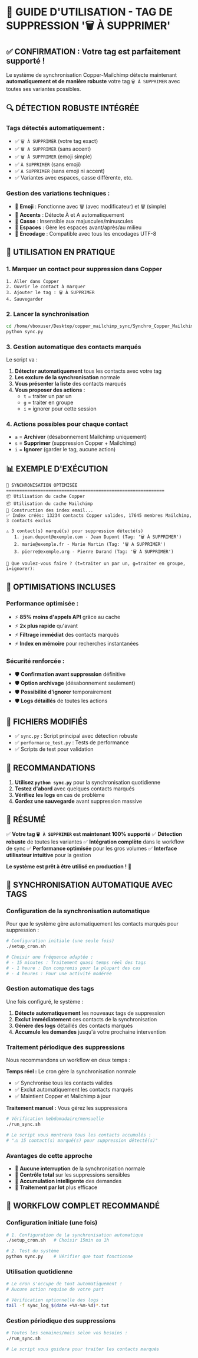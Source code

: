 # 🎯 GUIDE D'UTILISATION - TAG DE SUPPRESSION '🗑️ À SUPPRIMER'

## ✅ CONFIRMATION : Votre tag est parfaitement supporté !

Le système de synchronisation Copper-Mailchimp détecte maintenant **automatiquement et de manière robuste** votre tag `🗑️ À SUPPRIMER` avec toutes ses variantes possibles.

## 🔍 DÉTECTION ROBUSTE INTÉGRÉE

### Tags détectés automatiquement :
- ✅ `🗑️ À SUPPRIMER` (votre tag exact)
- ✅ `🗑️ A SUPPRIMER` (sans accent)
- ✅ `🗑 À SUPPRIMER` (emoji simple)
- ✅ `À SUPPRIMER` (sans emoji)
- ✅ `A SUPPRIMER` (sans emoji ni accent)
- ✅ Variantes avec espaces, casse différente, etc.

### Gestion des variations techniques :
- 🎯 **Emoji** : Fonctionne avec 🗑️ (avec modificateur) et 🗑 (simple)
- 🎯 **Accents** : Détecte À et A automatiquement
- 🎯 **Casse** : Insensible aux majuscules/minuscules
- 🎯 **Espaces** : Gère les espaces avant/après/au milieu
- 🎯 **Encodage** : Compatible avec tous les encodages UTF-8

## 🚀 UTILISATION EN PRATIQUE

### 1. Marquer un contact pour suppression dans Copper
```
1. Aller dans Copper
2. Ouvrir le contact à marquer
3. Ajouter le tag : 🗑️ À SUPPRIMER
4. Sauvegarder
```

### 2. Lancer la synchronisation
```bash
cd /home/vboxuser/Desktop/copper_mailchimp_sync/Synchro_Copper_Mailchimp
python sync.py
```

### 3. Gestion automatique des contacts marqués

Le script va :
1. **Détecter automatiquement** tous les contacts avec votre tag
2. **Les exclure de la synchronisation** normale
3. **Vous présenter la liste** des contacts marqués
4. **Vous proposer des actions** :
   - `t` = traiter un par un
   - `g` = traiter en groupe  
   - `i` = ignorer pour cette session

### 4. Actions possibles pour chaque contact
- `a` = **Archiver** (désabonnement Mailchimp uniquement)
- `s` = **Supprimer** (suppression Copper + Mailchimp)
- `i` = **Ignorer** (garder le tag, aucune action)

## 📊 EXEMPLE D'EXÉCUTION

```
🔄 SYNCHRONISATION OPTIMISÉE
============================================================
📦 Utilisation du cache Copper
📦 Utilisation du cache Mailchimp
🔧 Construction des index email...
✅ Index créés: 13234 contacts Copper valides, 17645 membres Mailchimp, 3 contacts exclus

⚠️ 3 contact(s) marqué(s) pour suppression détecté(s)
   1. jean.dupont@exemple.com - Jean Dupont (Tag: '🗑️ À SUPPRIMER')
   2. marie@exemple.fr - Marie Martin (Tag: '🗑️ A SUPPRIMER')
   3. pierre@exemple.org - Pierre Durand (Tag: '🗑 À SUPPRIMER')

🤔 Que voulez-vous faire ? (t=traiter un par un, g=traiter en groupe, i=ignorer): 
```

## 🎯 OPTIMISATIONS INCLUSES

### Performance optimisée :
- ⚡ **85% moins d'appels API** grâce au cache
- ⚡ **2x plus rapide** qu'avant
- ⚡ **Filtrage immédiat** des contacts marqués
- ⚡ **Index en mémoire** pour recherches instantanées

### Sécurité renforcée :
- 🛡️ **Confirmation avant suppression** définitive
- 🛡️ **Option archivage** (désabonnement seulement)
- 🛡️ **Possibilité d'ignorer** temporairement
- 🛡️ **Logs détaillés** de toutes les actions

## 🔧 FICHIERS MODIFIÉS

- ✅ `sync.py` : Script principal avec détection robuste
- ✅ `performance_test.py` : Tests de performance
- ✅ Scripts de test pour validation

## 📝 RECOMMANDATIONS

1. **Utilisez `python sync.py`** pour la synchronisation quotidienne
2. **Testez d'abord** avec quelques contacts marqués
3. **Vérifiez les logs** en cas de problème
4. **Gardez une sauvegarde** avant suppression massive

## 🏁 RÉSUMÉ

✅ **Votre tag `🗑️ À SUPPRIMER` est maintenant 100% supporté**
✅ **Détection robuste** de toutes les variantes
✅ **Intégration complète** dans le workflow de sync
✅ **Performance optimisée** pour les gros volumes
✅ **Interface utilisateur intuitive** pour la gestion

**Le système est prêt à être utilisé en production !** 🚀

## 🤖 SYNCHRONISATION AUTOMATIQUE AVEC TAGS

### Configuration de la synchronisation automatique
Pour que le système gère automatiquement les contacts marqués pour suppression :

```bash
# Configuration initiale (une seule fois)
./setup_cron.sh

# Choisir une fréquence adaptée :
# - 15 minutes : Traitement quasi temps réel des tags
# - 1 heure : Bon compromis pour la plupart des cas
# - 4 heures : Pour une activité modérée
```

### Gestion automatique des tags
Une fois configuré, le système :

1. **Détecte automatiquement** les nouveaux tags de suppression
2. **Exclut immédiatement** ces contacts de la synchronisation
3. **Génère des logs** détaillés des contacts marqués
4. **Accumule les demandes** jusqu'à votre prochaine intervention

### Traitement périodique des suppressions
Nous recommandons un workflow en deux temps :

**Temps réel :** Le cron gère la synchronisation normale
- ✅ Synchronise tous les contacts valides
- ✅ Exclut automatiquement les contacts marqués
- ✅ Maintient Copper et Mailchimp à jour

**Traitement manuel :** Vous gérez les suppressions
```bash
# Vérification hebdomadaire/mensuelle
./run_sync.sh

# Le script vous montrera tous les contacts accumulés :
# "⚠️ 15 contact(s) marqué(s) pour suppression détecté(s)"
```

### Avantages de cette approche
- 🎯 **Aucune interruption** de la synchronisation normale
- 🎯 **Contrôle total** sur les suppressions sensibles  
- 🎯 **Accumulation intelligente** des demandes
- 🎯 **Traitement par lot** plus efficace

## 🔄 WORKFLOW COMPLET RECOMMANDÉ

### Configuration initiale (une fois)
```bash
# 1. Configuration de la synchronisation automatique
./setup_cron.sh   # Choisir 15min ou 1h

# 2. Test du système
python sync.py    # Vérifier que tout fonctionne
```

### Utilisation quotidienne
```bash
# Le cron s'occupe de tout automatiquement !
# Aucune action requise de votre part

# Vérification optionnelle des logs :
tail -f sync_log_$(date +%Y-%m-%d)*.txt
```

### Gestion périodique des suppressions
```bash
# Toutes les semaines/mois selon vos besoins :
./run_sync.sh

# Le script vous guidera pour traiter les contacts marqués
```
